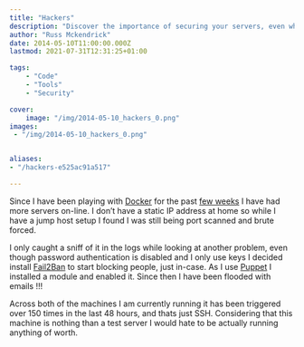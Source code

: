 ```yaml
---
title: "Hackers"
description: "Discover the importance of securing your servers, even when running test environments with Docker. Learn how I detected port scanning and brute-force attacks on my servers, despite using key-based authentication. Find out how implementing Fail2Ban with Puppet helped me protect my servers and gain valuable insights into the frequency of these attacks."
author: "Russ Mckendrick"
date: 2014-05-10T11:00:00.000Z
lastmod: 2021-07-31T12:31:25+01:00

tags:
    - "Code"
    - "Tools"
    - "Security"

cover:
    image: "/img/2014-05-10_hackers_0.png" 
images:
 - "/img/2014-05-10_hackers_0.png"


aliases:
- "/hackers-e525ac91a517"

---
```


Since I have been playing with [Docker](https://media-glass.es/2014/05/04/yet-more-docker/) for the past [few weeks](https://media-glass.es/2014/04/27/more-docker/) I have had more servers on-line. I don’t have a static IP address at home so while I have a jump host setup I found I was still being port scanned and brute forced.

I only caught a sniff of it in the logs while looking at another problem, even though password authentication is disabled and I only use keys I decided install [Fail2Ban](http://www.fail2ban.org/) to start blocking people, just in-case. As I use [Puppet](https://github.com/russmckendrick/puppet) I installed a module and enabled it. Since then I have been flooded with emails !!!

Across both of the machines I am currently running it has been triggered over 150 times in the last 48 hours, and thats just SSH. Considering that this machine is nothing than a test server I would hate to be actually running anything of worth.
